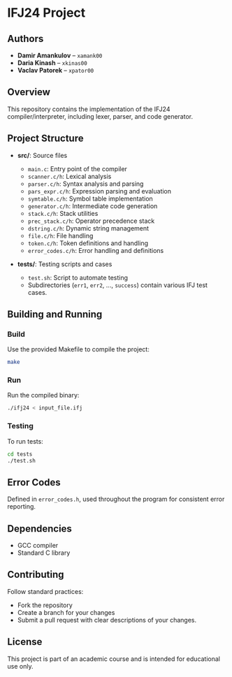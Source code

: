 # IFJ24 Project

## Authors

- **Damir Amankulov** – `xamank00`
- **Daria Kinash** – `xkinas00`
- **Vaclav Patorek** – `xpator00`

## Overview

This repository contains the implementation of the IFJ24 compiler/interpreter, including lexer, parser, and code generator.

## Project Structure

- **src/**: Source files
  - `main.c`: Entry point of the compiler
  - `scanner.c/h`: Lexical analysis
  - `parser.c/h`: Syntax analysis and parsing
  - `pars_expr.c/h`: Expression parsing and evaluation
  - `symtable.c/h`: Symbol table implementation
  - `generator.c/h`: Intermediate code generation
  - `stack.c/h`: Stack utilities
  - `prec_stack.c/h`: Operator precedence stack
  - `dstring.c/h`: Dynamic string management
  - `file.c/h`: File handling
  - `token.c/h`: Token definitions and handling
  - `error_codes.c/h`: Error handling and definitions

- **tests/**: Testing scripts and cases
  - `test.sh`: Script to automate testing
  - Subdirectories (`err1`, `err2`, ..., `success`) contain various IFJ test cases.

## Building and Running

### Build

Use the provided Makefile to compile the project:
```bash
make
```

### Run

Run the compiled binary:
```bash
./ifj24 < input_file.ifj
```

### Testing

To run tests:
```bash
cd tests
./test.sh
```

## Error Codes

Defined in `error_codes.h`, used throughout the program for consistent error reporting.

## Dependencies

- GCC compiler
- Standard C library

## Contributing

Follow standard practices:
- Fork the repository
- Create a branch for your changes
- Submit a pull request with clear descriptions of your changes.

## License

This project is part of an academic course and is intended for educational use only.